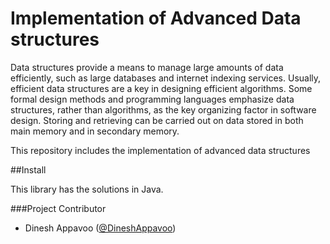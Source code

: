 Implementation of Advanced Data structures
===========================================

Data structures provide a means to manage large amounts of data efficiently, such as large databases and internet indexing services. Usually, efficient data structures are a key in designing efficient algorithms. Some formal design methods and programming languages emphasize data structures, rather than algorithms, as the key organizing factor in software design. Storing and retrieving can be carried out on data stored in both main memory and in secondary memory.

This repository includes the implementation of advanced data structures

##Install

This library has the solutions in Java.
  
###Project Contributor

* Dinesh Appavoo ([@DineshAppavoo](https://twitter.com/DineshAppavoo))
